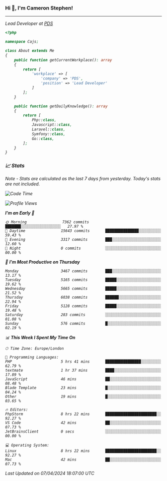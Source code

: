 ### Hi 👋, I'm Cameron Stephen!
<hr>
<p><em>Lead Developer at <a href="https://prindatasolutions.co.uk">PDS</a></p>


```php
<?php

namespace Cajs;

class About extends Me
{
    public function getCurrentWorkplace(): array
    {
        return [
            'workplace' => [
                'company' => 'PDS',
                'position' => 'Lead Developer'
            ]
        ];
    }

    public function getDailyKnowledge(): array
    {
        return [
            Php::class,
            Javascript::class,
            Laravel::class,
            Symfony::class,
            Go::class,
        ];
    }
}
```

### 📈 Stats
<p><em>Note - Stats are calculated as the last 7 days from yesterday. Today's stats are not included.</em></p>


<!--START_SECTION:waka-->
![Code Time](http://img.shields.io/badge/Code%20Time-3%2C755%20hrs%2019%20mins-blue)

![Profile Views](http://img.shields.io/badge/Profile%20Views-0-blue)

**I'm an Early 🐤** 

```text
🌞 Morning                7362 commits        ███████░░░░░░░░░░░░░░░░░░   27.97 % 
🌆 Daytime                15643 commits       ███████████████░░░░░░░░░░   59.43 % 
🌃 Evening                3317 commits        ███░░░░░░░░░░░░░░░░░░░░░░   12.60 % 
🌙 Night                  0 commits           ░░░░░░░░░░░░░░░░░░░░░░░░░   00.00 % 
```
📅 **I'm Most Productive on Thursday** 

```text
Monday                   3467 commits        ███░░░░░░░░░░░░░░░░░░░░░░   13.17 % 
Tuesday                  5165 commits        █████░░░░░░░░░░░░░░░░░░░░   19.62 % 
Wednesday                5665 commits        █████░░░░░░░░░░░░░░░░░░░░   21.52 % 
Thursday                 6038 commits        ██████░░░░░░░░░░░░░░░░░░░   22.94 % 
Friday                   5128 commits        █████░░░░░░░░░░░░░░░░░░░░   19.48 % 
Saturday                 283 commits         ░░░░░░░░░░░░░░░░░░░░░░░░░   01.08 % 
Sunday                   576 commits         █░░░░░░░░░░░░░░░░░░░░░░░░   02.19 % 
```


📊 **This Week I Spent My Time On** 

```text
🕑︎ Time Zone: Europe/London

💬 Programming Languages: 
PHP                      5 hrs 41 mins       ████████████████░░░░░░░░░   62.79 % 
textmate                 1 hr 37 mins        ████░░░░░░░░░░░░░░░░░░░░░   17.89 % 
JavaScript               46 mins             ██░░░░░░░░░░░░░░░░░░░░░░░   08.48 % 
Blade Template           23 mins             █░░░░░░░░░░░░░░░░░░░░░░░░   04.24 % 
Other                    19 mins             █░░░░░░░░░░░░░░░░░░░░░░░░   03.65 % 

🔥 Editors: 
PhpStorm                 8 hrs 22 mins       ███████████████████████░░   92.27 % 
VS Code                  42 mins             ██░░░░░░░░░░░░░░░░░░░░░░░   07.73 % 
JetBrainsClient          0 secs              ░░░░░░░░░░░░░░░░░░░░░░░░░   00.00 % 

💻 Operating System: 
Linux                    8 hrs 22 mins       ███████████████████████░░   92.27 % 
Mac                      42 mins             ██░░░░░░░░░░░░░░░░░░░░░░░   07.73 % 
```


 Last Updated on 07/04/2024 18:07:00 UTC
<!--END_SECTION:waka-->
